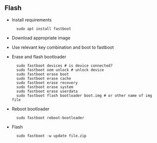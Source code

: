 ## Flash

- Install requirements

		sudo apt install fastboot

- Download appropriate image
- Use relevant key combination and boot to fastboot
- Erase and flash bootloader

		sudo fastboot devices # is device connected?
		sudo fastboot oem unlock # unlock device
		sudo fastboot erase boot
		sudo fastboot erase cache
		sudo fastboot erase recovery
		sudo fastboot erase system
		sudo fastboot erase userdata
		sudo fastboot flash bootloader boot.img # or other name of img file

- Reboot bootloader

		sudo fastboot reboot-bootloader

- Flash

		sudo fastboot -w update file.zip
